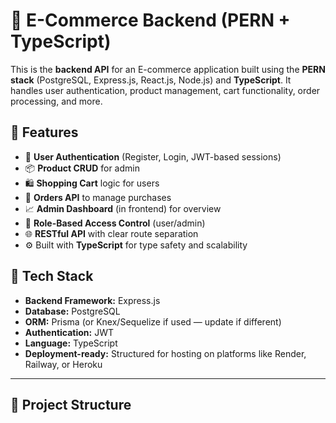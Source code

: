 # 🛒 E-Commerce Backend (PERN + TypeScript)

This is the **backend API** for an E-commerce application built using the **PERN stack** (PostgreSQL, Express.js, React.js, Node.js) and **TypeScript**. It handles user authentication, product management, cart functionality, order processing, and more.

## 🚀 Features

- 🧾 **User Authentication** (Register, Login, JWT-based sessions)
- 📦 **Product CRUD** for admin
- 🛍️ **Shopping Cart** logic for users
- 🧾 **Orders API** to manage purchases
- 📈 **Admin Dashboard** (in frontend) for overview
- 🔐 **Role-Based Access Control** (user/admin)
- 🌐 **RESTful API** with clear route separation
- ⚙️ Built with **TypeScript** for type safety and scalability

## 🧱 Tech Stack

- **Backend Framework:** Express.js
- **Database:** PostgreSQL
- **ORM:** Prisma (or Knex/Sequelize if used — update if different)
- **Authentication:** JWT
- **Language:** TypeScript
- **Deployment-ready:** Structured for hosting on platforms like Render, Railway, or Heroku

---

## 📁 Project Structure

